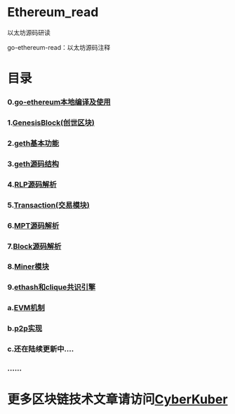 # Ethereum_read

以太坊源码研读

go-ethereum-read：以太坊源码注释

# 目录

### 0.[go-ethereum本地编译及使用](https://github.com/CyberKuber/Ethereum_read/blob/master/Docs/0x00%20go-ethereum本地编译及使用.md)

### 1.[GenesisBlock(创世区块)](https://github.com/CyberKuber/Ethereum_read/blob/master/Docs/0x01GenesisBlock(创世区块).md)

### 2.[geth基本功能](https://github.com/CyberKuber/Ethereum_read/blob/master/Docs/0x02%20geth基本功能.md)

### 3.[geth源码结构](https://github.com/CyberKuber/Ethereum_read/blob/master/Docs/0x03%20geth源码结构.md)

### 4.[RLP源码解析](https://github.com/CyberKuber/Ethereum_read/blob/master/Docs/0x04%20RLP源码解析.md)

### 5.[Transaction(交易模块)](https://github.com/CyberKuber/Ethereum_read/blob/master/Docs/0x05%20Transaction(交易模块)%20.md)

### 6.[MPT源码解析](https://github.com/CyberKuber/Ethereum_read/blob/master/Docs/0x06%20MPT源码解析.md)

### 7.[Block源码解析](https://github.com/CyberKuber/Ethereum_read/blob/master/Docs/0x07%20Block.md)

### 8.[Miner模块](https://github.com/CyberKuber/Ethereum_read/blob/master/Docs/0x08%20Miner%E6%A8%A1%E5%9D%97.md)

### 9.[ethash和clique共识引擎](https://github.com/CyberKuber/Ethereum_read/blob/master/Docs/0x09%20ethash%E5%92%8Cclique%E5%85%B1%E8%AF%86%E5%BC%95%E6%93%8E.md)

### a.[EVM机制](https://github.com/CyberKuber/Ethereum_read/blob/master/Docs/0xa0%20EVM%E6%9C%BA%E5%88%B6%20.md)

### b.[p2p实现](https://github.com/CyberKuber/Ethereum_read/blob/master/Docs/0xa1%20p2p%E5%AE%9E%E7%8E%B0.md)

### c.还在陆续更新中....

### ......



# 更多区块链技术文章请访问[CyberKuber](https://www.jianshu.com/u/040f4c259a10)


